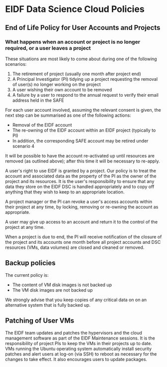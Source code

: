 # EIDF Data Science Cloud Policies

## End of Life Policy for User Accounts and Projects

### What happens when an account or project is no longer required, or a user leaves a project

These situations are most likely to come about during one of the following scenarios:

1. The retirement of project (usually one month after project end)
1. A Principal Investigator (PI) tidying up a project requesting the removal of user(s) no longer working on the project
1. A user wishing their own account to be removed
1. A failure by a user to respond to the annual request to verify their email address held in the SAFE

For each user account involved, assuming the relevant consent is given, the next step can be summarised as one of the following actions:

* Removal of the EIDF account
* The re-owning of the EIDF account within an EIDF project (typically to PI)
* In addition, the corresponding SAFE account may be retired under scenario 4

It will be possible to have the account re-activated up until resources are removed (as outlined above); after this time it will be necessary to re-apply.

A user's right to use EIDF is granted by a project. Our policy is to treat the account and associated data as the property of the PI as the owner of the project and its resources. It is the user's responsibility to ensure that any data they store on the EIDF DSC is handled appropriately and to copy off anything that they wish to keep to an appropriate location.

A project manager or the PI can revoke a user's access accounts within their project at any time, by locking, removing or re-owning the account as appropriate.

A user may give up access to an account and return it to the control of the project at any time.

When a project is due to end, the PI will receive notification of the closure of the project and its accounts one month before all project accounts and DSC resources (VMs, data volumes) are closed and cleaned or removed.

## Backup policies

The current policy is:

* The content of VM disk images is not backed up
* The VM disk images are not backed up

We strongly advise that you keep copies of any critical data on on an alternative system that is fully backed up.

## Patching of User VMs

The EIDF team updates and patches the hypervisors and the cloud management software as part of the EIDF Maintenance sessions. It is the responsibility of project PIs to keep the VMs in their projects up to date. VMs running the Ubuntu operating system automatically install security patches and alert users at log-on (via SSH) to reboot as necessary for the changes to take effect. It also encourages users to update packages.
